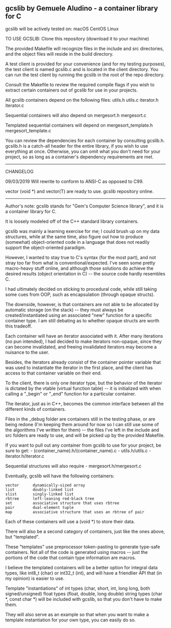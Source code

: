 gcslib by Gemuele Aludino - a container library for C
--------------------------------------------------------------------------------

gcslib will be actively tested on:
    macOS
    CentOS Linux
 
TO USE GCSLIB:
Clone this repository (download it to your machine)

The provided Makefile will recognize files in the include and src directories,
and the object files will reside in the build directory.

A test client is provided for your convenience (and for my testing purposes),
the test client is named gcslib.c and is located in the client directory.
You can run the test client by running the gcslib in the root of the repo directory.

Consult the Makefile to review the required compile flags if you wish to
extract certain containers out of gcslib for use in your projects.

All gcslib containers depend on the following files:
utils.h
utils.c
iterator.h
iterator.c

Sequential containers will also depend on
mergesort.h
mergesort.c

Templated sequential containers will depend on
mergesort_template.h
mergesort_template.c

You can review the dependencies for each container by consulting gcslib.h.
gcslib.h is a catch-all header for the entire library, if you wish to use
everything at once. Otherwise, you can omit what you don't need for your project,
so as long as a container's dependency requirements are met.

--------------------------------------------------------------------------------
CHANGELOG

09/03/2019
Will rewrite to conform to ANSI-C as opposed to C99.

vector (void *) and vector(T) are ready to use.
gcslib repository online.

--------------------------------------------------------------------------------
Author's note:
gcslib stands for "Gem's Computer Science library",
and it is a container library for C.

It is loosely modeled off of the C++ standard library containers.

gcslib was mainly a learning exercise for me;
I could brush up on my data structures,
while at the same time, also figure out how to produce
(somewhat) object-oriented code in a language
that does not readily support the object-oriented paradigm.

However, I wanted to stay true to C's syntax (for the most part),
and not stray too far from what is conventional/expected.
I've seen some pretty macro-heavy stuff online,
and although those solutions do achieve the desired results
(object orientation in C) -- the source code hardly resembles C.

I had ultimately decided on sticking to procedural code,
while still taking some cues from OOP, such as encapsulation
(through opaque structs).

The downside, however, is that containers
are not able to be allocated by automatic storage (on the stack) --
they must always be created/instantiated using an associated "new" function
for a specific container type. I am still debating as to whether
opaque structs are worth this tradeoff.

Each container will have an iterator associated with it.
After many iterations (no pun intended), I had decided to make
iterators non-opaque, since they can become invalidated, and freeing
invalidated iterators may become a nuisance to the user.

Besides, the iterators already consist of the container pointer variable
that was used to instantiate the iterator in the first place, and the client
has access to that container variable on their end.

To the client, there is only one iterator type,
but the behavior of the iterator is dictated by the vtable
(virtual function table) -- it is initialized with when calling a
"_begin" or "_end" function for a particular container.

The iterator, just as in C++, becomes the common interface between
all the different kinds of containers.

Files in the _debug folder are containers still in the testing phase,
or are being redone (I'm keeping them around for now so I can still use
some of the algorithms I've written for them) -- the files I've left
in the include and src folders are ready to use, and will be picked up by the
provided Makefile.

If you want to pull out any container from gcslib
to use for your project, be sure to get:
    - (container_name).h/(container_name).c
    - utils.h/utils.c
    - iterator.h/iterator.c

Sequential structures will also require
    - mergesort.h/mergesort.c

Eventually, gcslib will have the following containers:

    vector      dynamically-sized array
    list        doubly-linked list
    slist       singly-linked list
    rbtree      left-leaning red-black tree
    set         associative structure that uses rbtree
    pair        dual-element tuple
    map         associative structure that uses an rbtree of pair

Each of these containers will use a (void *) to store their data.

There will also be a second category of containers, just like the ones above,
but "templated".

These "templates" use preprocessor token-pasting to generate
type-safe containers. Not all of the code is generated using macros --
just the portions of the code that contain type information are macros.

I believe the templated containers will be a better option
for integral data types, like int8_t (char) or int32_t (int),
and will have a friendlier API that (in my opinion) is easier to use.

Template "instantiations" of
    int types (char, short, int, long long, both signed/unsigned)
    float types (float, double, long double)
    string types (char *, const char *)
will be included with gcslib, so that you don't have to make them.

They will also serve as an example so that when you want to make a template
instantiation for your own type, you can easily do so.
